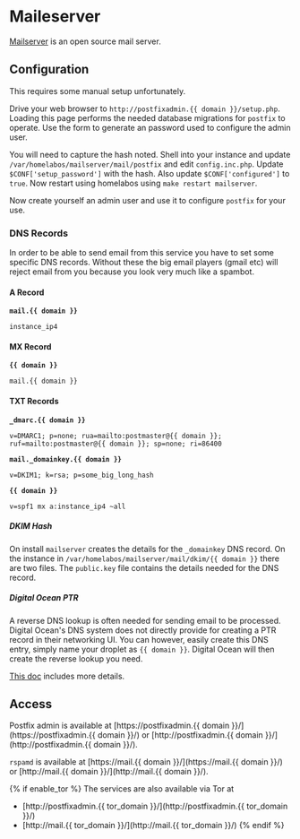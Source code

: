 # Maileserver

[Mailserver](https://github.com/hardware/mailserver#dns-setup) is an open source mail server.

## Configuration

This requires some manual setup unfortunately.

Drive your web browser to `http://postfixadmin.{{ domain }}/setup.php`.  Loading this page performs the
needed database migrations for `postfix` to operate.  Use the form to generate an password used to
configure the admin user.

You will need to capture the hash noted.  Shell into your instance and update
`/var/homelabos/mailserver/mail/postfix` and edit `config.inc.php`.  Update `$CONF['setup_password']`
with the hash.  Also update `$CONF['configured']` to `true`.  Now restart using homelabos
using `make restart mailserver`.

Now create yourself an admin user and use it to configure `postfix` for your use.

### DNS Records

In order to be able to send email from this service you have to set some specific DNS records.  Without these
the big email players (gmail etc) will reject email from you because you look very much like a spambot.

#### A Record

**`mail.{{ domain }}`**
```
instance_ip4
```

#### MX Record

**`{{ domain }}`**
```
mail.{{ domain }}
```

#### TXT Records

**`_dmarc.{{ domain }}`**
```
v=DMARC1; p=none; rua=mailto:postmaster@{{ domain }}; ruf=mailto:postmaster@{{ domain }}; sp=none; ri=86400
```

**`mail._domainkey.{{ domain }}`**
```
v=DKIM1; k=rsa; p=some_big_long_hash
```

**`{{ domain }}`**
```
v=spf1 mx a:instance_ip4 ~all
```

##### DKIM Hash

On install `mailserver` creates the details for the `_domainkey` DNS record.  On the instance in
`/var/homelabos/mailserver/mail/dkim/{{ domain }}` there are two files.  The `public.key` file contains the details needed for the DNS record.

##### Digital Ocean PTR

A reverse DNS lookup is often needed for sending email to be processed.  Digital Ocean's DNS system does
not directly provide for creating a PTR record in their networking UI.  You can however, easily create
this DNS entry, simply name your droplet as `{{ domain }}`.  Digital Ocean will then create the reverse
lookup you need.


[This doc](https://github.com/hardware/mailserver#dns-records-and-reverse-ptr) includes more details.

## Access

Postfix admin is available at [https://postfixadmin.{{ domain }}/](https://postfixadmin.{{ domain }}/) or
[http://postfixadmin.{{ domain }}/](http://postfixadmin.{{ domain }}/).

`rspamd` is available at [https://mail.{{ domain }}/](https://mail.{{ domain }}/) or
[http://mail.{{ domain }}/](http://mail.{{ domain }}/).

{% if enable_tor %}
The services are also available via Tor at

* [http://postfixadmin.{{ tor_domain }}/](http://postfixadmin.{{ tor_domain }}/)
* [http://mail.{{ tor_domain }}/](http://mail.{{ tor_domain }}/)
{% endif %}

